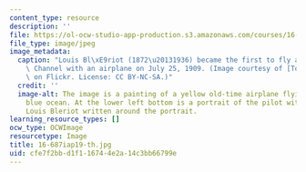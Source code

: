 ```yaml
---
content_type: resource
description: ''
file: https://ol-ocw-studio-app-production.s3.amazonaws.com/courses/16-687-private-pilot-ground-school-january-iap-2019/cfe7f2bbd1f116744e2a14c3bb66799e_16-687iap19-th.jpg
file_type: image/jpeg
image_metadata:
  caption: "Louis Bl\xE9riot (1872\u20131936) became the first to fly across the English\
    \ Channel with an airplane on July 25, 1909. (Image courtesy of [Tom Wigley](https://www.flickr.com/photos/amphalon/3877700487/)\
    \ on Flickr. License: CC BY-NC-SA.)"
  credit: ''
  image-alt: The image is a painting of a yellow old-time airplane flying across a
    blue ocean. At the lower left bottom is a portrait of the pilot with a name of
    Louis Bleriot written around the portrait.
learning_resource_types: []
ocw_type: OCWImage
resourcetype: Image
title: 16-687iap19-th.jpg
uid: cfe7f2bb-d1f1-1674-4e2a-14c3bb66799e
---
```

